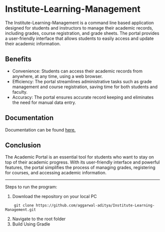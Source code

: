 # Institute-Learning-Management


The Institute-Learning-Management is a command line based application designed for students and instructors to manage their academic records, including grades, course registration, and grade sheets. The portal provides a user-friendly interface that allows students to easily access and update their academic information.

Benefits
--------

-   Convenience: Students can access their academic records from anywhere, at any time, using a web browser.
-   Efficiency: The portal streamlines administrative tasks such as grade management and course registration, saving time for both students and faculty.
-   Accuracy: The portal ensures accurate record keeping and eliminates the need for manual data entry.


Documentation
--------
Documentation can be found [here.](https://aggarwal-aditya.github.io/Institute-Learning-Management/JavaDoc/)

Conclusion
----------

The Academic Portal is an essential tool for students who want to stay on top of their academic progress. With its user-friendly interface and powerful features, the portal simplifies the process of managing grades, registering for courses, and accessing academic information.

-----

Steps to run the program:

1. Download the repository on your local PC

```
    git clone https://github.com/aggarwal-aditya/Institute-Learning-Management.git
   ```
   
2. Navigate to the root folder
3. Build Using Gradle


